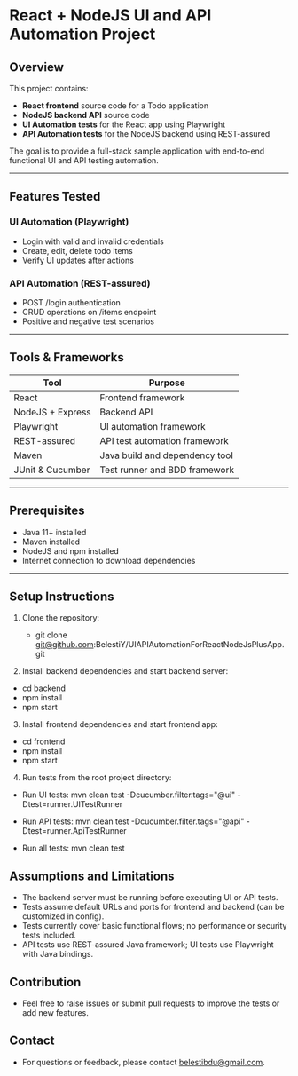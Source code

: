 # React + NodeJS UI and API Automation Project

## Overview

This project contains:

- **React frontend** source code for a Todo application  
- **NodeJS backend API** source code  
- **UI Automation tests** for the React app using Playwright  
- **API Automation tests** for the NodeJS backend using REST-assured  

The goal is to provide a full-stack sample application with end-to-end functional UI and API testing automation.

---

## Features Tested

### UI Automation (Playwright)

- Login with valid and invalid credentials  
- Create, edit, delete todo items  
- Verify UI updates after actions  

### API Automation (REST-assured)

- POST /login authentication  
- CRUD operations on /items endpoint  
- Positive and negative test scenarios  

---

## Tools & Frameworks

| Tool               | Purpose                         |
|--------------------|---------------------------------|
| React              | Frontend framework              |
| NodeJS + Express   | Backend API                     |
| Playwright         | UI automation framework         |
| REST-assured       | API test automation framework   |
| Maven              | Java build and dependency tool  |
| JUnit & Cucumber   | Test runner and BDD framework   |

---

## Prerequisites

- Java 11+ installed  
- Maven installed  
- NodeJS and npm installed  
- Internet connection to download dependencies  

---

## Setup Instructions

1. Clone the repository:
   - git clone git@github.com:BelestiY/UIAPIAutomationForReactNodeJsPlusApp.git

2. Install backend dependencies and start backend server:
- cd backend
- npm install
- npm start

3. Install frontend dependencies and start frontend app:
- cd frontend
- npm install
- npm start

4. Run tests from the root project directory:
- Run UI tests:
mvn clean test -Dcucumber.filter.tags="@ui" -Dtest=runner.UITestRunner

- Run API tests:
mvn clean test -Dcucumber.filter.tags="@api" -Dtest=runner.ApiTestRunner

- Run all tests:
mvn clean test

## Assumptions and Limitations
- The backend server must be running before executing UI or API tests.
- Tests assume default URLs and ports for frontend and backend (can be customized in config).
- Tests currently cover basic functional flows; no performance or security tests included.
- API tests use REST-assured Java framework; UI tests use Playwright with Java bindings.

## Contribution
- Feel free to raise issues or submit pull requests to improve the tests or add new features.

## Contact
- For questions or feedback, please contact belestibdu@gmail.com.
